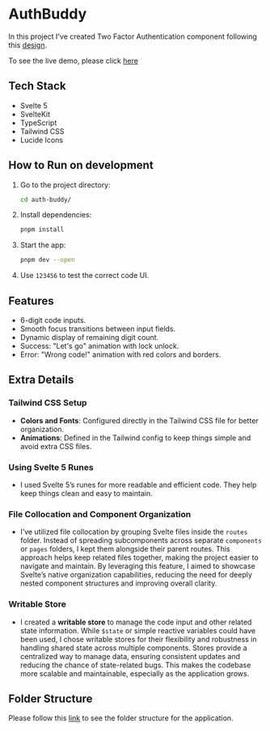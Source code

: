 # AuthBuddy

In this project I've created Two Factor Authentication component following this [design](https://dribbble.com/shots/10960055-Two-factor-authentication-2FA).

To see the live demo, please click [here](https://auth-buddy.vercel.app/)

## Tech Stack

- Svelte 5
- SvelteKit
- TypeScript
- Tailwind CSS
- Lucide Icons

## How to Run on development

1. Go to the project directory:

   ```bash
   cd auth-buddy/
   ```

2. Install dependencies:

   ```bash
   pnpm install
   ```

3. Start the app:

   ```bash
   pnpm dev --open
   ```

4. Use `123456` to test the correct code UI.

## Features

- 6-digit code inputs.
- Smooth focus transitions between input fields.
- Dynamic display of remaining digit count.
- Success: "Let's go" animation with lock unlock.
- Error: "Wrong code!" animation with red colors and borders.

## Extra Details

### Tailwind CSS Setup

- **Colors and Fonts**: Configured directly in the Tailwind CSS file for better organization.
- **Animations**: Defined in the Tailwind config to keep things simple and avoid extra CSS files.

### Using Svelte 5 Runes

- I used Svelte 5’s runes for more readable and efficient code. They help keep things clean and easy to maintain.

### File Collocation and Component Organization

- I’ve utilized file collocation by grouping Svelte files inside the `routes` folder. Instead of spreading subcomponents across separate `components` or `pages` folders, I kept them alongside their parent routes. This approach helps keep related files together, making the project easier to navigate and maintain. By leveraging this feature, I aimed to showcase Svelte’s native organization capabilities, reducing the need for deeply nested component structures and improving overall clarity.

### Writable Store

- I created a **writable store** to manage the code input and other related state information. While `$state` or simple reactive variables could have been used, I chose writable stores for their flexibility and robustness in handling shared state across multiple components. Stores provide a centralized way to manage data, ensuring consistent updates and reducing the chance of state-related bugs. This makes the codebase more scalable and maintainable, especially as the application grows.

## Folder Structure

Please follow this [link](https://github.com/aditya-v22/auth-buddy/FOLDER_STRUCTURE.md) to see the folder structure for the application.
